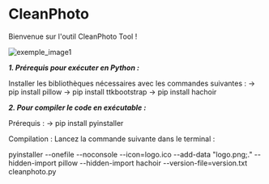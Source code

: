 # CleanPhoto
Bienvenue sur l'outil CleanPhoto Tool ! 

![exemple_image1](https://github.com/user-attachments/assets/ef832a2c-ccfb-4021-b3de-27c5112cc546)

***1. Prérequis pour exécuter en Python :***

Installer les bibliothèques nécessaires avec les commandes suivantes :
-> pip install pillow
-> pip install ttkbootstrap
-> pip install hachoir

***2. Pour compiler le code en exécutable :***

Prérequis : 
-> pip install pyinstaller

Compilation : Lancez la commande suivante dans le terminal :

pyinstaller --onefile --noconsole --icon=logo.ico --add-data "logo.png;." --hidden-import pillow --hidden-import hachoir --version-file=version.txt cleanphoto.py

